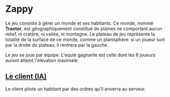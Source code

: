# Zappy
Le jeu consiste à gérer un monde et ses habitants. Ce monde, nommé **Trantor**,
est géographiquement constitué de plaines ne comportant aucun relief, ni cratère,
ni vallée, ni montagne. Le plateau de jeu représente la totalité de la surface
de ce monde, comme un planisphère: si un joueur sort par la droite du plateau,
il rentrera par la gauche.

Le jeu se joue par équipe. L'equie gagnante est celle dont les 6 joueurs auront
atteint l'élévation maximale.

## [Le client (IA)](https://github.com/Gysco/PY_TEK/blob/master/Zappy/zappy_ai.py)
Le client pilote un habitant par des ordres qu'il enverra au serveur.
